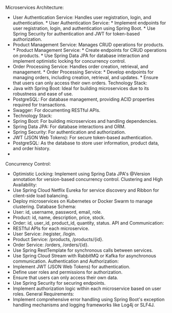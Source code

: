 Microservices Architecture:
* User Authentication Service: Handles user registration, login, and authentication.
        * User Authentication Service:
            * Implement endpoints for user registration, login, and authentication using Spring Boot.
            * Use Spring Security for authentication and JWT for token-based authorization.
* Product Management Service: Manages CRUD operations for products.
        * Product Management Service:
            * Create endpoints for CRUD operations on products.
            * Use Spring Data JPA for database interaction and implement optimistic locking for concurrency control.
* Order Processing Service: Handles order creation, retrieval, and management.
        * Order Processing Service:
            * Develop endpoints for managing orders, including creation, retrieval, and updates.
            * Ensure that users can only access their own orders.
Technology Stack:
* Java with Spring Boot: Ideal for building microservices due to its robustness and ease of use.
* PostgreSQL: For database management, providing ACID properties required for transactions.
* Swagger: For documenting RESTful APIs.
* Technology Stack:
* Spring Boot: For building microservices and handling dependencies.
* Spring Data JPA: For database interactions and ORM.
* Spring Security: For authentication and authorization.
* JWT (JSON Web Tokens): For secure token-based authentication.
* PostgreSQL: As the database to store user information, product data, and order history.
* 
Concurrency Control:
* Optimistic Locking: Implement using Spring Data JPA's @Version annotation for version-based concurrency control.
Clustering and High Availability:
* Use Spring Cloud Netflix Eureka for service discovery and Ribbon for client-side load balancing.
* Deploy microservices on Kubernetes or Docker Swarm to manage clustering.
Database Schema:
* User: id, username, password, email, role.
* Product: id, name, description, price, stock.
* Order: id, user_id, product_id, quantity, status.
API and Communication:
* RESTful APIs for each microservice.
* User Service: /register, /login.
* Product Service: /products, /products/{id}.
* Order Service: /orders, /orders/{id}.
* Use Spring RestTemplate for synchronous calls between services.
* Use Spring Cloud Stream with RabbitMQ or Kafka for asynchronous communication.
Authentication and Authorization:
* Implement JWT (JSON Web Tokens) for authentication.
* Define user roles and permissions for authorization.
* Ensure that users can only access their own data.
* Use Spring Security for securing endpoints.
* Implement authorization logic within each microservice based on user roles.
General Requirements:
* Implement comprehensive error handling using Spring Boot's exception handling mechanisms and logging frameworks like Log4j or SLF4J.
